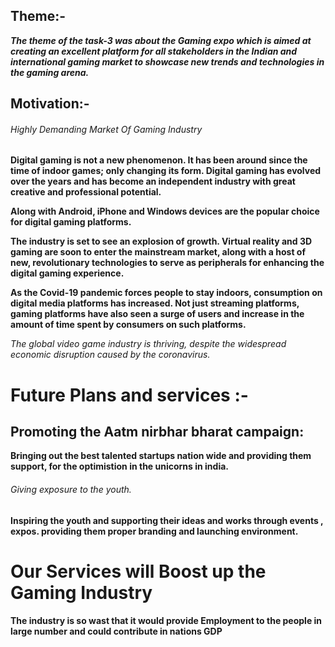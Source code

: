 ## Theme:- ##
***The theme of the task-3 was about the Gaming expo which is aimed at creating an excellent platform for all stakeholders in the Indian and international gaming market to showcase new trends and technologies in the gaming arena.***

## Motivation:- ##
###### Highly Demanding Market Of Gaming Industry ######
**Digital gaming is not a new phenomenon. It has been around since the time of indoor games; only changing its form. Digital gaming has evolved over the years and has become an independent industry with great creative and professional potential.**

**Along with Android, iPhone and Windows devices are the popular choice for digital gaming platforms.**

**The industry is set to see an explosion of growth. Virtual reality and 3D gaming are soon to enter the mainstream market, along with a host of new, revolutionary technologies to serve as peripherals for enhancing the digital gaming experience.**

**As the Covid-19 pandemic forces people to stay indoors, consumption on digital media platforms has increased. Not just streaming platforms, gaming platforms have also seen a surge of users and increase in the amount of time spent by consumers on such platforms.**

*The global video game industry is thriving, despite the widespread economic disruption caused by the coronavirus.*

# Future Plans and services :- #
## Promoting the Aatm nirbhar bharat campaign:

**Bringing out the best talented startups nation wide and providing them support, for the optimistion in the unicorns in india.**

###### Giving exposure to the youth. ######
**Inspiring the youth and supporting their ideas and works through events , expos.
providing them proper branding and launching environment.**

# Our Services will Boost up the Gaming Industry
**The industry is so wast that it would provide Employment to the people in large number and could contribute in nations GDP**